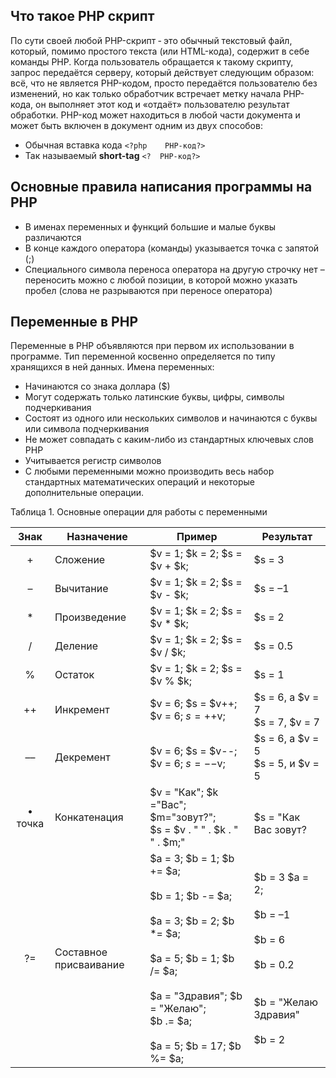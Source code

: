 ## Что такое PHP скрипт

По сути своей любой PHP-скрипт ‑ это обычный текстовый файл, который, помимо простого текста (или HTML-кода), содержит в себе команды PHP. 
Когда пользователь обращается к такому скрипту, запрос передаётся серверу, который действует следующим образом: всё, что не является PHP-кодом, просто передаётся пользователю без изменений, но как только обработчик встречает метку начала PHP-кода, он выполняет этот код и «отдаёт» пользователю результат обработки. 
PHP-код может находиться в любой части документа и может быть включен в документ одним из двух способов:  

- Обычная вставка кода ```<?php    PHP-код?>```  
- Так называемый **short-tag** ```<?  PHP-код?>```

## Основные правила написания программы на РНР

- В именах переменных и функций большие и малые буквы различаются
- В конце каждого оператора (команды) указывается точка с запятой (;)
- Специального символа переноса оператора на другую строчку нет – переносить можно с любой позиции, в которой можно указать пробел (слова не разрываются при переносе оператора)

## Переменные в PHP

Переменные в РНР объявляются при первом их использовании в программе. Тип переменной косвенно определяется по типу хранящихся в ней данных. 
Имена переменных:
- Начинаются со знака доллара ($)
- Могут содержать только латинские буквы, цифры, символы подчеркивания
- Состоят из одного или нескольких символов и начинаются с буквы или символа подчеркивания
- Не может совпадать с каким-либо из стандартных ключевых слов РНР
- Учитывается регистр символов
- С любыми переменными можно производить весь набор стандартных математических операций и некоторые дополнительные операции.

Таблица 1. Основные операции для работы с переменными

|Знак | Назначение | Пример | Результат |
|:-:|---|---|---|
| + | Сложение | $v = 1; $k = 2; $s = $v + $k; | $s = 3
| – | Вычитание | $v = 1; $k = 2; $s = $v - $k; | $s = –1
| * | Произведение  | $v = 1; $k = 2; $s = $v * $k; | $s = 2
| / | Деление  | $v = 1; $k = 2; $s = $v / $k; | $s = 0.5
| % | Остаток  | $v = 1; $k = 2; $s = $v % $k; | $s = 1
| ++ | Инкремент  | $v = 6; $s = $v++; <br/> $v = 6; $s = ++$v; <br/> | $s = 6, а $v = 7<br/> $s = 7, $v = 7<br/> 
| –– | Декремент  | $v = 6; $s = $v--; <br/> $v = 6; $s = --$v; <br/> | $s = 6, а $v = 5<br/> $s = 5, и $v = 5<br/> 
| • точка | Конкатенация | $v = "Как"; $k ="Вас"; $m="зовут?"; <br/> $s = $v . " " . $k . " " . $m;" | <br/> $s = "Как Вас зовут?
| ?= | Составное присваивание | $a = 3; $b = 1; $b += $a; <br/><br/> $b = 1; $b -= $a; <br/><br/> $a = 3; $b = 2; $b *= $a; <br/><br/> $a = 5; $b = 1; $b /= $a; <br/><br/> $a = "Здравия"; $b = "Желаю"; <br/> $b .= $a; <br/><br/> $a = 5; $b = 17; $b %= $a; <br/> | $b = 3 $a = 2;<br/><br/> $b = –1<br/><br/> $b = 6<br/><br/> $b = 0.2<br/><br/> <br/> $b = "Желаю Здравия"<br/><br/> $b = 2<br/> 

